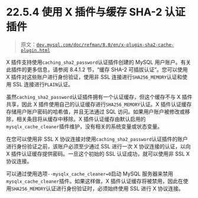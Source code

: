 # 22.5.4 使用 X 插件与缓存 SHA-2 认证插件

> 原文：[`dev.mysql.com/doc/refman/8.0/en/x-plugin-sha2-cache-plugin.html`](https://dev.mysql.com/doc/refman/8.0/en/x-plugin-sha2-cache-plugin.html)

X 插件支持使用`caching_sha2_password`认证插件创建的 MySQL 用户账户。有关此插件的更多信息，请参阅 8.4.1.2 节，“缓存 SHA-2 可插拔认证”。您可以使用 X 插件对这些账户进行身份验证，使用非 SSL 连接进行`SHA256_MEMORY`认证和使用 SSL 连接进行`PLAIN`认证。

虽然`caching_sha2_password`认证插件拥有一个认证缓存，但这个缓存不与 X 插件共享，因此 X 插件使用自己的认证缓存进行`SHA256_MEMORY`认证。X 插件认证缓存存储用户账户密码的哈希值，并且无法通过 SQL 访问。如果用户账户被修改或移除，相关条目将从缓存中移除。X 插件认证缓存由默认启用的`mysqlx_cache_cleaner`插件维护，没有相关的系统变量或状态变量。

在您可以使用非 SSL X 协议连接对使用`caching_sha2_password`认证插件的账户进行身份验证之前，该账户必须至少通过 SSL 进行一次 X 协议连接的认证，以向 X 插件认证缓存提供密码。一旦这个初始的 SSL 认证成功，就可以使用非 SSL X 协议连接。

可以通过使用选项`--mysqlx_cache_cleaner=0`启动 MySQL 服务器来禁用`mysqlx_cache_cleaner`插件。如果这样做，X 插件认证缓存将被禁用，因此在使用`SHA256_MEMORY`认证进行身份验证时，必须始终使用 SSL 进行 X 协议连接。
